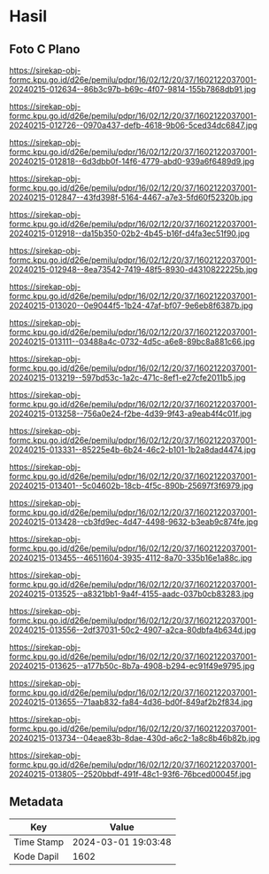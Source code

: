 # Hasil

## Foto C Plano

https://sirekap-obj-formc.kpu.go.id/d26e/pemilu/pdpr/16/02/12/20/37/1602122037001-20240215-012634--86b3c97b-b69c-4f07-9814-155b7868db91.jpg

https://sirekap-obj-formc.kpu.go.id/d26e/pemilu/pdpr/16/02/12/20/37/1602122037001-20240215-012726--0970a437-defb-4618-9b06-5ced34dc6847.jpg

https://sirekap-obj-formc.kpu.go.id/d26e/pemilu/pdpr/16/02/12/20/37/1602122037001-20240215-012818--6d3dbb0f-14f6-4779-abd0-939a6f6489d9.jpg

https://sirekap-obj-formc.kpu.go.id/d26e/pemilu/pdpr/16/02/12/20/37/1602122037001-20240215-012847--43fd398f-5164-4467-a7e3-5fd60f52320b.jpg

https://sirekap-obj-formc.kpu.go.id/d26e/pemilu/pdpr/16/02/12/20/37/1602122037001-20240215-012918--da15b350-02b2-4b45-b16f-d4fa3ec51f90.jpg

https://sirekap-obj-formc.kpu.go.id/d26e/pemilu/pdpr/16/02/12/20/37/1602122037001-20240215-012948--8ea73542-7419-48f5-8930-d4310822225b.jpg

https://sirekap-obj-formc.kpu.go.id/d26e/pemilu/pdpr/16/02/12/20/37/1602122037001-20240215-013020--0e9044f5-1b24-47af-bf07-9e6eb8f6387b.jpg

https://sirekap-obj-formc.kpu.go.id/d26e/pemilu/pdpr/16/02/12/20/37/1602122037001-20240215-013111--03488a4c-0732-4d5c-a6e8-89bc8a881c66.jpg

https://sirekap-obj-formc.kpu.go.id/d26e/pemilu/pdpr/16/02/12/20/37/1602122037001-20240215-013219--597bd53c-1a2c-471c-8ef1-e27cfe2011b5.jpg

https://sirekap-obj-formc.kpu.go.id/d26e/pemilu/pdpr/16/02/12/20/37/1602122037001-20240215-013258--756a0e24-f2be-4d39-9f43-a9eab4f4c01f.jpg

https://sirekap-obj-formc.kpu.go.id/d26e/pemilu/pdpr/16/02/12/20/37/1602122037001-20240215-013331--85225e4b-6b24-46c2-b101-1b2a8dad4474.jpg

https://sirekap-obj-formc.kpu.go.id/d26e/pemilu/pdpr/16/02/12/20/37/1602122037001-20240215-013401--5c04602b-18cb-4f5c-890b-25697f3f6979.jpg

https://sirekap-obj-formc.kpu.go.id/d26e/pemilu/pdpr/16/02/12/20/37/1602122037001-20240215-013428--cb3fd9ec-4d47-4498-9632-b3eab9c874fe.jpg

https://sirekap-obj-formc.kpu.go.id/d26e/pemilu/pdpr/16/02/12/20/37/1602122037001-20240215-013455--46511604-3935-4112-8a70-335b16e1a88c.jpg

https://sirekap-obj-formc.kpu.go.id/d26e/pemilu/pdpr/16/02/12/20/37/1602122037001-20240215-013525--a8321bb1-9a4f-4155-aadc-037b0cb83283.jpg

https://sirekap-obj-formc.kpu.go.id/d26e/pemilu/pdpr/16/02/12/20/37/1602122037001-20240215-013556--2df37031-50c2-4907-a2ca-80dbfa4b634d.jpg

https://sirekap-obj-formc.kpu.go.id/d26e/pemilu/pdpr/16/02/12/20/37/1602122037001-20240215-013625--a177b50c-8b7a-4908-b294-ec91f49e9795.jpg

https://sirekap-obj-formc.kpu.go.id/d26e/pemilu/pdpr/16/02/12/20/37/1602122037001-20240215-013655--71aab832-fa84-4d36-bd0f-849af2b2f834.jpg

https://sirekap-obj-formc.kpu.go.id/d26e/pemilu/pdpr/16/02/12/20/37/1602122037001-20240215-013734--04eae83b-8dae-430d-a6c2-1a8c8b46b82b.jpg

https://sirekap-obj-formc.kpu.go.id/d26e/pemilu/pdpr/16/02/12/20/37/1602122037001-20240215-013805--2520bbdf-491f-48c1-93f6-76bced00045f.jpg


## Metadata

| Key        | Value               |
| ---------- | ------------------- |
| Time Stamp | 2024-03-01 19:03:48 |
| Kode Dapil | 1602                |



